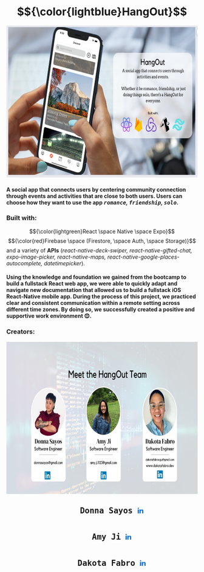 <h1 align="center">
  $${\color{lightblue}HangOut}$$
</h1>

<p align="center">
  <kbd>
    <img src="assets/Background.jpeg" width="600" height="400"/>
  </kbd>
</p>

#### A social app that connects users by centering community connection through events and activities that are close to both users. Users can choose how they want to use the app *<kbd>romance</kbd>, <kbd>friendship</kbd>, <kbd>solo</kbd>*.

#### <h3>Built with:</h3> $${\color{lightgreen}React \space Native \space Expo}$$ $${\color{red}Firebase \space (Firestore, \space Auth, \space Storage)}$$ and a variety of **APIs** (*react-native-deck-swiper, react-native-gifted-chat, expo-image-picker, react-native-maps, react-native-google-places-autocomplete, datetimepicker*). 

#### Using the knowledge and foundation we gained from the bootcamp to build a fullstack React web app, we were able to quickly adapt and navigate new documentation that allowed us to build a fullstack iOS React-Native mobile app. During the process of this project, we practiced clear and consistent communication within a remote setting across different time zones. By doing so, we successfully created a positive and supportive work environment 😊. 

### Creators:
<p align="center">
  <kbd>
    <img src="assets/creators.jpeg" width="600" height="400"/>
  </kbd>
</p>

<h2 align="center">
  <pre>
    Donna Sayos <a href="https://www.linkedin.com/in/dsayos/"><kbd><img src="assets/linked-in-alt.svg" width="15" height="15"/></kbd></a>
  </pre>
  <pre>
    Amy Ji <a href="https://www.linkedin.com/in/amy-ji-xueer/"><kbd><img src="assets/linked-in-alt.svg" width="15" height="15"/></kbd></a>
  </pre>
  <pre>
    Dakota Fabro <a href="https://www.linkedin.com/in/dakotafabro/"><kbd><img src="assets/linked-in-alt.svg" width="15" height="15"/></kbd></a>
  </pre>
</h2>
